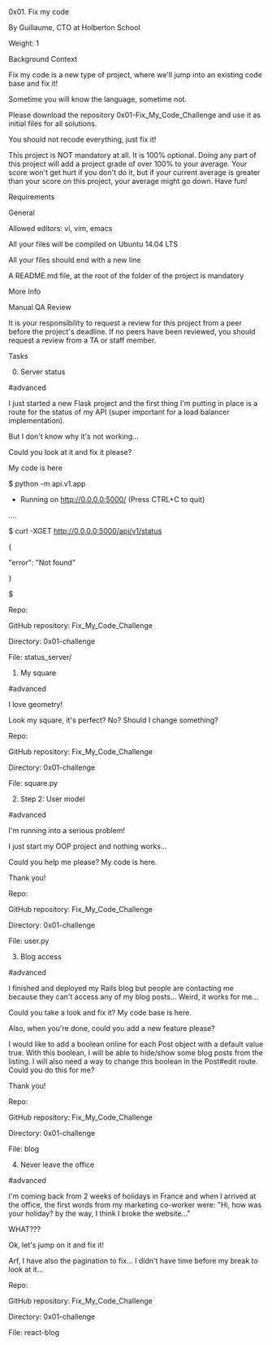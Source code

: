0x01. Fix my code

 By Guillaume, CTO at Holberton School

 Weight: 1

Background Context

Fix my code is a new type of project, where we'll jump into an existing code base and fix it!

Sometime you will know the language, sometime not.

Please download the repository 0x01-Fix_My_Code_Challenge and use it as initial files for all solutions.

You should not recode everything, just fix it!

This project is NOT mandatory at all. It is 100% optional. Doing any part of this project will add a project grade of over 100% to your average. Your score won't get hurt if you don't do it, but if your current average is greater than your score on this project, your average might go down. Have fun!

Requirements

General

Allowed editors: vi, vim, emacs

All your files will be compiled on Ubuntu 14.04 LTS

All your files should end with a new line

A README.md file, at the root of the folder of the project is mandatory

More Info

Manual QA Review

It is your responsibility to request a review for this project from a peer before the project's deadline. If no peers have been reviewed, you should request a review from a TA or staff member.

Tasks

0. Server status

#advanced

I just started a new Flask project and the first thing I'm putting in place is a route for the status of my API (super important for a load balancer implementation).

But I don't know why it's not working...

Could you look at it and fix it please?

My code is here

$ python -m api.v1.app 

 * Running on http://0.0.0.0:5000/ (Press CTRL+C to quit)

....

$ curl -XGET http://0.0.0.0:5000/api/v1/status

{

  "error": "Not found"

}

$

Repo:

GitHub repository: Fix_My_Code_Challenge

Directory: 0x01-challenge

File: status_server/

1. My square

#advanced

I love geometry!

Look my square, it's perfect? No? Should I change something?

Repo:

GitHub repository: Fix_My_Code_Challenge

Directory: 0x01-challenge

File: square.py

2. Step 2: User model

#advanced

I'm running into a serious problem!

I just start my OOP project and nothing works...

Could you help me please? My code is here.

Thank you!

Repo:

GitHub repository: Fix_My_Code_Challenge

Directory: 0x01-challenge

File: user.py

3. Blog access

#advanced

I finished and deployed my Rails blog but people are contacting me because they can't access any of my blog posts... Weird, it works for me...

Could you take a look and fix it? My code base is here.

Also, when you're done, could you add a new feature please?

I would like to add a boolean online for each Post object with a default value true. With this boolean, I will be able to hide/show some blog posts from the listing. I will also need a way to change this boolean in the Post#edit route. Could you do this for me?

Thank you!

Repo:

GitHub repository: Fix_My_Code_Challenge

Directory: 0x01-challenge

File: blog

4. Never leave the office

#advanced

I'm coming back from 2 weeks of holidays in France and when I arrived at the office, the first words from my marketing co-worker were: "Hi, how was your holiday? by the way, I think I broke the website..."

WHAT???

Ok, let's jump on it and fix it!

Arf, I have also the pagination to fix... I didn't have time before my break to look at it...

Repo:

GitHub repository: Fix_My_Code_Challenge

Directory: 0x01-challenge

File: react-blog
